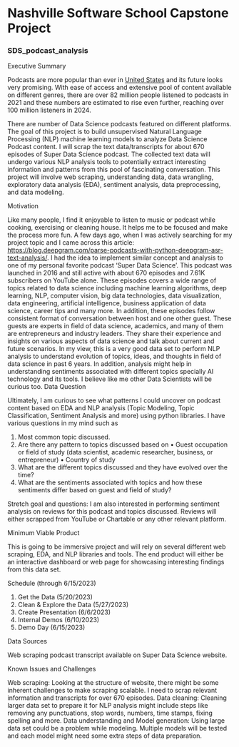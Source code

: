 # Nashville Software School Capstone Project

### SDS_podcast_analysis

Executive Summary

Podcasts are more popular than ever in [United States](https://www.statista.com/chart/10713/podcast-listeners-in-the-united-states/) and its future looks very promising. With ease of access and extensive pool of content available on different genres, there are over 82 million people listened to podcasts in 2021 and these numbers are estimated to rise even further, reaching over 100 million listeners in 2024. 

There are number of Data Science podcasts featured on different platforms. The goal of this project is to build unsupervised Natural Language Processing (NLP) machine learning models to analyze Data Science Podcast content. I will scrap the text data/transcripts for about 670 episodes of Super Data Science podcast. The collected text data will undergo various NLP analysis tools to potentially extract interesting information and patterns from this pool of fascinating conversation. This project will involve web scraping, understanding data, data wrangling, exploratory data analysis (EDA), sentiment analysis, data preprocessing, and data modeling. 

Motivation

Like many people, I find it enjoyable to listen to music or podcast while cooking, exercising or cleaning house. It helps me to be focused and make the process more fun. A few days ago, when I was actively searching for my project topic and I came across this article: https://blog.deepgram.com/parse-podcasts-with-python-deepgram-asr-text-analysis/. I had the idea to implement similar concept and analysis to one of my personal favorite podcast ‘Super Data Science’. This podcast was launched in 2016 and still active with about 670 episodes and 7.61K subscribers on YouTube alone. These episodes covers a wide range of topics related to data science including machine learning algorithms, deep learning, NLP, computer vision, big data technologies, data visualization, data engineering, artificial intelligence, business application of data science, career tips and many more. In addition, these episodes follow consistent format of conversation between host and one other guest. These guests are experts in field of data science, academics, and many of them are entrepreneurs and industry leaders. They share their experience and insights on various aspects of data science and talk about current and future scenarios. 
In my view, this is a very good data set to perform NLP analysis to understand evolution of topics, ideas, and thoughts in field of data science in past 6 years. In addition, analysis might help in understanding sentiments associated with different topics specially AI technology and its tools. I believe like me other Data Scientists will be curious too.
Data Question

Ultimately, I am curious to see what patterns I could uncover on podcast content based on EDA and NLP analysis (Topic Modeling, Topic Classification, Sentiment Analysis and more) using python libraries. I have various questions in my mind such as
1.	Most common topic discussed.
2.	Are there any pattern to topics discussed based on
•	Guest occupation or field of study (data scientist, academic researcher, business, or entrepreneur)
•	Country of study
3.	What are the different topics discussed and they have evolved over the time? 
4.	What are the sentiments associated with topics and how these sentiments differ based on guest and field of study? 

Stretch goal and questions:
I am also interested in performing sentiment analysis on reviews for this podcast and topics discussed. Reviews will either scrapped from YouTube or Chartable  or any other relevant platform.


Minimum Viable Product

This is going to be immersive project and will rely on several different web scraping, EDA, and NLP libraries and tools.  The end product will either be an interactive dashboard or web page for showcasing interesting findings from this data set.

Schedule (through 6/15/2023)

1.	Get the Data (5/20/2023)
2.	Clean & Explore the Data (5/27/2023)
3.	Create Presentation (6/6/2023)
4.	Internal Demos (6/10/2023)
5.	Demo Day (6/15/2023)

Data Sources

Web scraping podcast transcript available on Super Data Science website.

Known Issues and Challenges

Web scraping: Looking at the structure of website, there might be some inherent challenges to make scraping scalable. I need to scrap relevant information and transcripts for over 670 episodes. 
Data cleaning: Cleaning larger data set to prepare it for NLP analysis might include steps like removing any punctuations, stop words, numbers, time stamps, fixing spelling and more.
Data understanding and Model generation: Using large data set could be a problem while modeling. Multiple models will be tested and each model might need some extra steps of data preparation.
